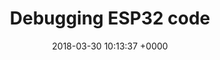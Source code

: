 ---
layout: post
title:  "Debugging ESP32 code"
date:   2018-03-30 10:13:37 +0000
categories: ocaml-native-backend esp32
excerpt: 
---